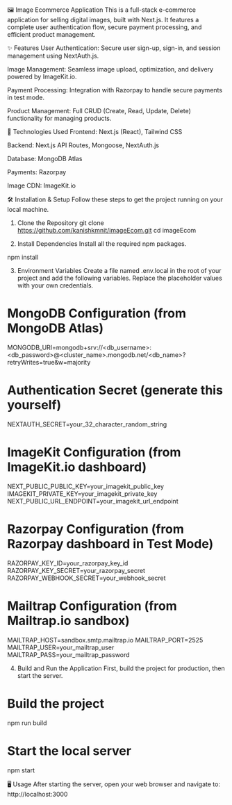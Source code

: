 🖼️ Image Ecommerce Application
This is a full-stack e-commerce application for selling digital images, built with Next.js. It features a complete user authentication flow, secure payment processing, and efficient product management.

✨ Features
User Authentication: Secure user sign-up, sign-in, and session management using NextAuth.js.

Image Management: Seamless image upload, optimization, and delivery powered by ImageKit.io.

Payment Processing: Integration with Razorpay to handle secure payments in test mode.

Product Management: Full CRUD (Create, Read, Update, Delete) functionality for managing products.

🚀 Technologies Used
Frontend: Next.js (React), Tailwind CSS

Backend: Next.js API Routes, Mongoose, NextAuth.js

Database: MongoDB Atlas

Payments: Razorpay

Image CDN: ImageKit.io

🛠️ Installation & Setup
Follow these steps to get the project running on your local machine.

1. Clone the Repository
git clone https://github.com/kanishkmnit/imageEcom.git
cd imageEcom

2. Install Dependencies
Install all the required npm packages.

npm install

3. Environment Variables
Create a file named .env.local in the root of your project and add the following variables. Replace the placeholder values with your own credentials.

# MongoDB Configuration (from MongoDB Atlas)
MONGODB_URI=mongodb+srv://<db_username>:<db_password>@<cluster_name>.mongodb.net/<db_name>?retryWrites=true&w=majority

# Authentication Secret (generate this yourself)
NEXTAUTH_SECRET=your_32_character_random_string

# ImageKit Configuration (from ImageKit.io dashboard)
NEXT_PUBLIC_PUBLIC_KEY=your_imagekit_public_key
IMAGEKIT_PRIVATE_KEY=your_imagekit_private_key
NEXT_PUBLIC_URL_ENDPOINT=your_imagekit_url_endpoint

# Razorpay Configuration (from Razorpay dashboard in Test Mode)
RAZORPAY_KEY_ID=your_razorpay_key_id
RAZORPAY_KEY_SECRET=your_razorpay_secret
RAZORPAY_WEBHOOK_SECRET=your_webhook_secret

# Mailtrap Configuration (from Mailtrap.io sandbox)
MAILTRAP_HOST=sandbox.smtp.mailtrap.io
MAILTRAP_PORT=2525
MAILTRAP_USER=your_mailtrap_user
MAILTRAP_PASS=your_mailtrap_password

4. Build and Run the Application
First, build the project for production, then start the server.

# Build the project
npm run build

# Start the local server
npm start

🖥️ Usage
After starting the server, open your web browser and navigate to:
http://localhost:3000
